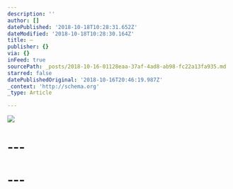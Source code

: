 ```yaml
---
description: ''
author: []
datePublished: '2018-10-18T10:28:31.652Z'
dateModified: '2018-10-18T10:28:30.164Z'
title: —
publisher: {}
via: {}
inFeed: true
sourcePath: _posts/2018-10-16-01128eaa-37af-4ad8-ab98-fc22a13fa935.md
starred: false
datePublishedOriginal: '2018-10-16T20:46:19.987Z'
_context: 'http://schema.org'
_type: Article

---
```

![](https://the-grid-user-content.s3-us-west-2.amazonaws.com/b4632c53-9903-4ed9-9b85-c6bfb1efd0c3.jpg)

# ---

# ---